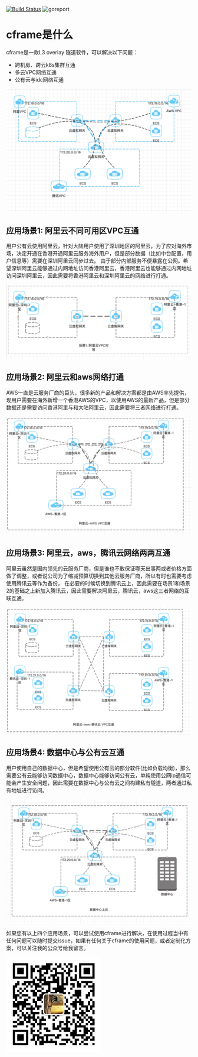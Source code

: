 [![Build Status](https://travis-ci.org/ICKelin/cframe.svg?branch=master)](https://travis-ci.org/ICKelin/cframe) ![goreport](https://goreportcard.com/badge/github.com/ICKelin/cframe)

# cframe是什么
cframe是一款L3 overlay 隧道软件，可以解决以下问题：

- 跨机房、跨云k8s集群互通
- 多云VPC网络互通
- 公有云与idc网络互通

![cframe](doc/images/vpcpeer.jpg)

## 应用场景1: 阿里云不同可用区VPC互通

用户公有云使用阿里云，针对大陆用户使用了深圳地区的阿里云，为了应对海外市场，决定开通在香港开通阿里云服务海外用户，但是部分数据（比如中台配置，用户信息等）需要在深圳阿里云同步过去。
由于部分内部服务不便暴露在公网。希望深圳阿里云能够通过内网地址访问香港阿里云，香港阿里云也能够通过内网地址访问深圳阿里云，因此需要将香港阿里云和深圳阿里云的网络进行打通。

![ali-ali](doc/images/ali-ali.jpg)

## 应用场景2: 阿里云和aws网络打通
AWS一直是云服务厂商的巨头，很多新的产品和解决方案都是由AWS率先提供，现用户需要在海外新增一个香港AWS的VPC，以使用AWS的最新产品，但是部分数据还是需要访问香港阿里与和大陆阿里云，因此需要将三者网络进行打通。

![ali-aws](doc/images/ali-aws.jpg)

## 应用场景3: 阿里云，aws，腾讯云网络两两互通
阿里云虽然是国内领先的云服务厂商，但是谁也不敢保证哪天出事两或者价格方面做了调整，或者说公司为了缩减预算切换到其他云服务厂商，所以有时也需要考虑使用腾讯云等作为备份，
在必要的时候切换到腾讯云上，因此需要在场景1和场景2的基础之上新加入腾讯云，因此需要解决阿里云，腾讯云，aws这三者网络的互联互通。

![ali-aws-tc](doc/images/ali-aws-tc.jpg)

## 应用场景4: 数据中心与公有云互通

用户使用自己的数据中心，但是希望使用公有云的部分软件(比如负载均衡)，那么需要公有云能够访问数据中心，数据中心能够访问公有云，单纯使用公网ip通信可能会产生安全问题，因此需要在数据中心与公有云之间构建私有隧道，两者通过私有地址进行访问。

![dci](doc/images/dci.jpg)

如果您有以上四个应用场景，可以尝试使用cframe进行解决，在使用过程当中有任何问题可以随时提交issue，如果有任何关于cframe的使用问题，或者定制化方案，可以关注我的公众号给我留言。

![](qrcode.jpg)
